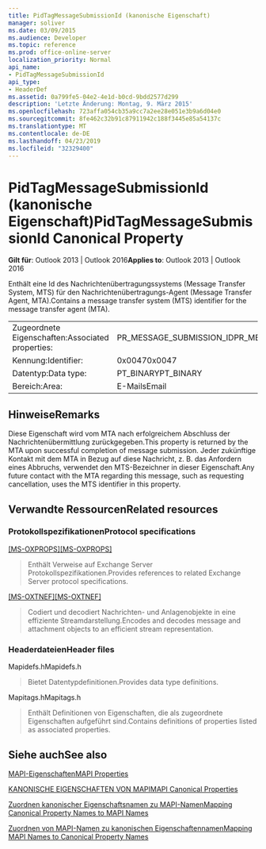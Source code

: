 ```yaml
---
title: PidTagMessageSubmissionId (kanonische Eigenschaft)
manager: soliver
ms.date: 03/09/2015
ms.audience: Developer
ms.topic: reference
ms.prod: office-online-server
localization_priority: Normal
api_name:
- PidTagMessageSubmissionId
api_type:
- HeaderDef
ms.assetid: 0a799fe5-04e2-4e1d-b0cd-9bdd2577d299
description: 'Letzte Änderung: Montag, 9. März 2015'
ms.openlocfilehash: 723affa054cb35a9cc7a2ee28e051e3b9a6d04e0
ms.sourcegitcommit: 8fe462c32b91c87911942c188f3445e85a54137c
ms.translationtype: MT
ms.contentlocale: de-DE
ms.lasthandoff: 04/23/2019
ms.locfileid: "32329400"
---
```

# <a name="pidtagmessagesubmissionid-canonical-property"></a><span data-ttu-id="128da-103">PidTagMessageSubmissionId (kanonische Eigenschaft)</span><span class="sxs-lookup"><span data-stu-id="128da-103">PidTagMessageSubmissionId Canonical Property</span></span>

  
  
<span data-ttu-id="128da-104">**Gilt für**: Outlook 2013 | Outlook 2016</span><span class="sxs-lookup"><span data-stu-id="128da-104">**Applies to**: Outlook 2013 | Outlook 2016</span></span> 
  
<span data-ttu-id="128da-105">Enthält eine Id des Nachrichtenübertragungssystems (Message Transfer System, MTS) für den Nachrichtenübertragungs-Agent (Message Transfer Agent, MTA).</span><span class="sxs-lookup"><span data-stu-id="128da-105">Contains a message transfer system (MTS) identifier for the message transfer agent (MTA).</span></span>
  
|||
|:-----|:-----|
|<span data-ttu-id="128da-106">Zugeordnete Eigenschaften:</span><span class="sxs-lookup"><span data-stu-id="128da-106">Associated properties:</span></span>  <br/> |<span data-ttu-id="128da-107">PR_MESSAGE_SUBMISSION_ID</span><span class="sxs-lookup"><span data-stu-id="128da-107">PR_MESSAGE_SUBMISSION_ID</span></span>  <br/> |
|<span data-ttu-id="128da-108">Kennung:</span><span class="sxs-lookup"><span data-stu-id="128da-108">Identifier:</span></span>  <br/> |<span data-ttu-id="128da-109">0x0047</span><span class="sxs-lookup"><span data-stu-id="128da-109">0x0047</span></span>  <br/> |
|<span data-ttu-id="128da-110">Datentyp:</span><span class="sxs-lookup"><span data-stu-id="128da-110">Data type:</span></span>  <br/> |<span data-ttu-id="128da-111">PT_BINARY</span><span class="sxs-lookup"><span data-stu-id="128da-111">PT_BINARY</span></span>  <br/> |
|<span data-ttu-id="128da-112">Bereich:</span><span class="sxs-lookup"><span data-stu-id="128da-112">Area:</span></span>  <br/> |<span data-ttu-id="128da-113">E-Mails</span><span class="sxs-lookup"><span data-stu-id="128da-113">Email</span></span>  <br/> |
   
## <a name="remarks"></a><span data-ttu-id="128da-114">Hinweise</span><span class="sxs-lookup"><span data-stu-id="128da-114">Remarks</span></span>

<span data-ttu-id="128da-115">Diese Eigenschaft wird vom MTA nach erfolgreichem Abschluss der Nachrichtenübermittlung zurückgegeben.</span><span class="sxs-lookup"><span data-stu-id="128da-115">This property is returned by the MTA upon successful completion of message submission.</span></span> <span data-ttu-id="128da-116">Jeder zukünftige Kontakt mit dem MTA in Bezug auf diese Nachricht, z. B. das Anfordern eines Abbruchs, verwendet den MTS-Bezeichner in dieser Eigenschaft.</span><span class="sxs-lookup"><span data-stu-id="128da-116">Any future contact with the MTA regarding this message, such as requesting cancellation, uses the MTS identifier in this property.</span></span>
  
## <a name="related-resources"></a><span data-ttu-id="128da-117">Verwandte Ressourcen</span><span class="sxs-lookup"><span data-stu-id="128da-117">Related resources</span></span>

### <a name="protocol-specifications"></a><span data-ttu-id="128da-118">Protokollspezifikationen</span><span class="sxs-lookup"><span data-stu-id="128da-118">Protocol specifications</span></span>

<span data-ttu-id="128da-119">[[MS-OXPROPS]](https://msdn.microsoft.com/library/f6ab1613-aefe-447d-a49c-18217230b148%28Office.15%29.aspx)</span><span class="sxs-lookup"><span data-stu-id="128da-119">[[MS-OXPROPS]](https://msdn.microsoft.com/library/f6ab1613-aefe-447d-a49c-18217230b148%28Office.15%29.aspx)</span></span>
  
> <span data-ttu-id="128da-120">Enthält Verweise auf Exchange Server Protokollspezifikationen.</span><span class="sxs-lookup"><span data-stu-id="128da-120">Provides references to related Exchange Server protocol specifications.</span></span>
    
<span data-ttu-id="128da-121">[[MS-OXTNEF]](https://msdn.microsoft.com/library/1f0544d7-30b7-4194-b58f-adc82f3763bb%28Office.15%29.aspx)</span><span class="sxs-lookup"><span data-stu-id="128da-121">[[MS-OXTNEF]](https://msdn.microsoft.com/library/1f0544d7-30b7-4194-b58f-adc82f3763bb%28Office.15%29.aspx)</span></span>
  
> <span data-ttu-id="128da-122">Codiert und decodiert Nachrichten- und Anlagenobjekte in eine effiziente Streamdarstellung.</span><span class="sxs-lookup"><span data-stu-id="128da-122">Encodes and decodes message and attachment objects to an efficient stream representation.</span></span>
    
### <a name="header-files"></a><span data-ttu-id="128da-123">Headerdateien</span><span class="sxs-lookup"><span data-stu-id="128da-123">Header files</span></span>

<span data-ttu-id="128da-124">Mapidefs.h</span><span class="sxs-lookup"><span data-stu-id="128da-124">Mapidefs.h</span></span>
  
> <span data-ttu-id="128da-125">Bietet Datentypdefinitionen.</span><span class="sxs-lookup"><span data-stu-id="128da-125">Provides data type definitions.</span></span>
    
<span data-ttu-id="128da-126">Mapitags.h</span><span class="sxs-lookup"><span data-stu-id="128da-126">Mapitags.h</span></span>
  
> <span data-ttu-id="128da-127">Enthält Definitionen von Eigenschaften, die als zugeordnete Eigenschaften aufgeführt sind.</span><span class="sxs-lookup"><span data-stu-id="128da-127">Contains definitions of properties listed as associated properties.</span></span>
    
## <a name="see-also"></a><span data-ttu-id="128da-128">Siehe auch</span><span class="sxs-lookup"><span data-stu-id="128da-128">See also</span></span>



[<span data-ttu-id="128da-129">MAPI-Eigenschaften</span><span class="sxs-lookup"><span data-stu-id="128da-129">MAPI Properties</span></span>](mapi-properties.md)
  
[<span data-ttu-id="128da-130">KANONISCHE EIGENSCHAFTEN VON MAPI</span><span class="sxs-lookup"><span data-stu-id="128da-130">MAPI Canonical Properties</span></span>](mapi-canonical-properties.md)
  
[<span data-ttu-id="128da-131">Zuordnen kanonischer Eigenschaftsnamen zu MAPI-Namen</span><span class="sxs-lookup"><span data-stu-id="128da-131">Mapping Canonical Property Names to MAPI Names</span></span>](mapping-canonical-property-names-to-mapi-names.md)
  
[<span data-ttu-id="128da-132">Zuordnen von MAPI-Namen zu kanonischen Eigenschaftennamen</span><span class="sxs-lookup"><span data-stu-id="128da-132">Mapping MAPI Names to Canonical Property Names</span></span>](mapping-mapi-names-to-canonical-property-names.md)

